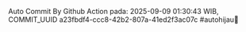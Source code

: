 Auto Commit By Github Action pada: 2025-09-09 01:30:43 WIB, COMMIT_UUID a23fbdf4-ccc8-42b2-807a-41ed2f3ac07c #autohijau🗿

